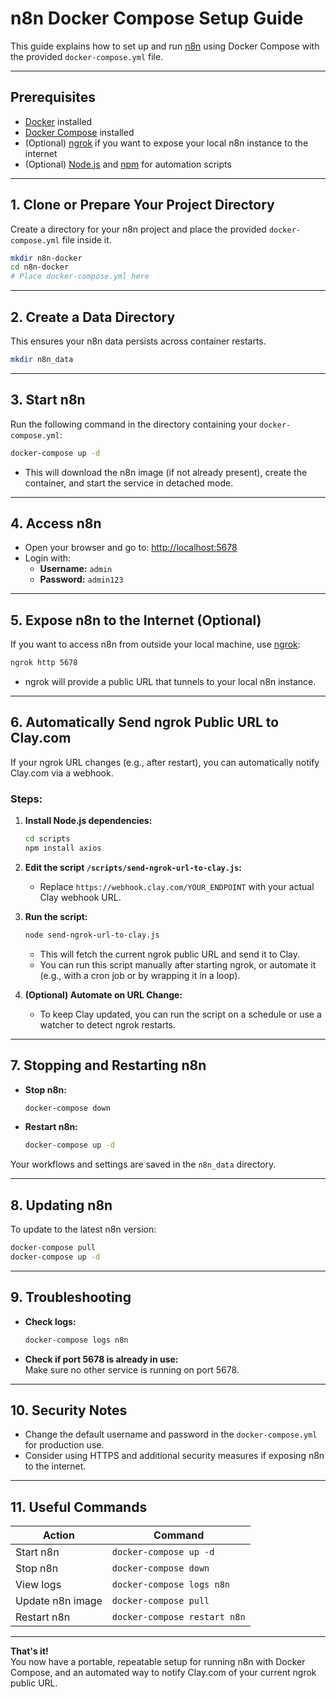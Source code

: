 # n8n Docker Compose Setup Guide

This guide explains how to set up and run [n8n](https://n8n.io/) using Docker Compose with the provided `docker-compose.yml` file.

---

## Prerequisites

- [Docker](https://docs.docker.com/get-docker/) installed
- [Docker Compose](https://docs.docker.com/compose/install/) installed
- (Optional) [ngrok](https://ngrok.com/download) if you want to expose your local n8n instance to the internet
- (Optional) [Node.js](https://nodejs.org/) and [npm](https://www.npmjs.com/) for automation scripts

---

## 1. Clone or Prepare Your Project Directory

Create a directory for your n8n project and place the provided `docker-compose.yml` file inside it.

```sh
mkdir n8n-docker
cd n8n-docker
# Place docker-compose.yml here
```

---

## 2. Create a Data Directory

This ensures your n8n data persists across container restarts.

```sh
mkdir n8n_data
```

---

## 3. Start n8n

Run the following command in the directory containing your `docker-compose.yml`:

```sh
docker-compose up -d
```

- This will download the n8n image (if not already present), create the container, and start the service in detached mode.

---

## 4. Access n8n

- Open your browser and go to: [http://localhost:5678](http://localhost:5678)
- Login with:
  - **Username:** `admin`
  - **Password:** `admin123`

---

## 5. Expose n8n to the Internet (Optional)

If you want to access n8n from outside your local machine, use [ngrok](https://ngrok.com/):

```sh
ngrok http 5678
```

- ngrok will provide a public URL that tunnels to your local n8n instance.

---

## 6. Automatically Send ngrok Public URL to Clay.com

If your ngrok URL changes (e.g., after restart), you can automatically notify Clay.com via a webhook.

### Steps:

1. **Install Node.js dependencies:**
   ```sh
   cd scripts
   npm install axios
   ```

2. **Edit the script `/scripts/send-ngrok-url-to-clay.js`:**
   - Replace `https://webhook.clay.com/YOUR_ENDPOINT` with your actual Clay webhook URL.

3. **Run the script:**
   ```sh
   node send-ngrok-url-to-clay.js
   ```

   - This will fetch the current ngrok public URL and send it to Clay.
   - You can run this script manually after starting ngrok, or automate it (e.g., with a cron job or by wrapping it in a loop).

4. **(Optional) Automate on URL Change:**
   - To keep Clay updated, you can run the script on a schedule or use a watcher to detect ngrok restarts.

---

## 7. Stopping and Restarting n8n

- **Stop n8n:**
  ```sh
  docker-compose down
  ```
- **Restart n8n:**
  ```sh
  docker-compose up -d
  ```

Your workflows and settings are saved in the `n8n_data` directory.

---

## 8. Updating n8n

To update to the latest n8n version:

```sh
docker-compose pull
docker-compose up -d
```

---

## 9. Troubleshooting

- **Check logs:**
  ```sh
  docker-compose logs n8n
  ```
- **Check if port 5678 is already in use:**  
  Make sure no other service is running on port 5678.

---

## 10. Security Notes

- Change the default username and password in the `docker-compose.yml` for production use.
- Consider using HTTPS and additional security measures if exposing n8n to the internet.

---

## 11. Useful Commands

| Action                  | Command                        |
|-------------------------|-------------------------------|
| Start n8n               | `docker-compose up -d`        |
| Stop n8n                | `docker-compose down`         |
| View logs               | `docker-compose logs n8n`     |
| Update n8n image        | `docker-compose pull`         |
| Restart n8n             | `docker-compose restart n8n`  |

---

**That's it!**  
You now have a portable, repeatable setup for running n8n with Docker Compose, and an automated way to notify Clay.com of your current ngrok public URL.